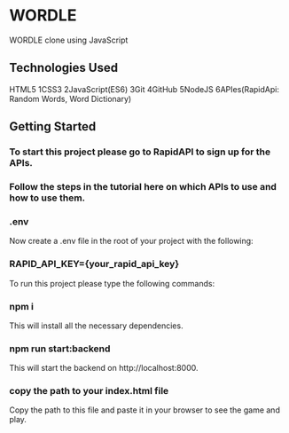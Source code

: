 # WORDLE
WORDLE clone using JavaScript

## Technologies Used
HTML5 1CSS3 2JavaScript(ES6) 3Git 4GitHub 5NodeJS 6APIes(RapidApi: Random Words, Word Dictionary)

## Getting Started
### To start this project please go to RapidAPI to sign up for the APIs.

### Follow the steps in the tutorial here on which APIs to use and how to use them.

### .env
Now create a .env file in the root of your project with the following:

### RAPID_API_KEY={your_rapid_api_key}
To run this project please type the following commands:

### npm i
This will install all the necessary dependencies.

### npm run start:backend
This will start the backend on http://localhost:8000.

### copy the path to your index.html file
Copy the path to this file and paste it in your browser to see the game and play.



